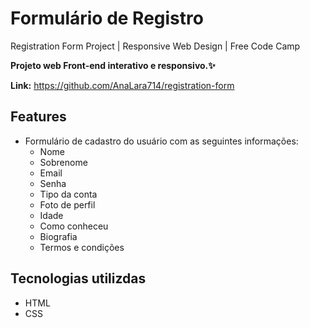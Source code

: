 # Formulário de Registro

Registration Form Project | Responsive Web Design | Free Code Camp

**Projeto web Front-end interativo e responsivo.✨**

**Link:** https://github.com/AnaLara714/registration-form

## Features

- Formulário de cadastro do usuário com as seguintes informações:
  - Nome
  - Sobrenome
  - Email
  - Senha
  - Tipo da conta
  - Foto de perfil
  - Idade
  - Como conheceu
  - Biografia
  - Termos e condições

## Tecnologias utilizdas

- HTML
- CSS
